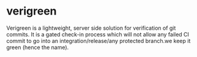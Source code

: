 # verigreen
Verigreen is a lightweight, server side solution for verification of git commits. It is a gated check-in process which will not allow any failed CI commit to go into an integration/release/any protected branch.we keep it green (hence the name).
